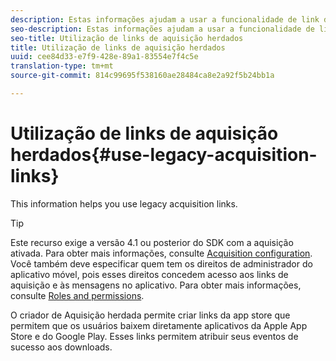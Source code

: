 ```yaml
---
description: Estas informações ajudam a usar a funcionalidade de link de aquisição herdada.
seo-description: Estas informações ajudam a usar a funcionalidade de link de aquisição herdada.
seo-title: Utilização de links de aquisição herdados
title: Utilização de links de aquisição herdados
uuid: cee84d33-e7f9-428e-89a1-83554e7f4c5e
translation-type: tm+mt
source-git-commit: 814c99695f538160ae28484ca8e2a92f5b24bb1a

---
```



# Utilização de links de aquisição herdados{#use-legacy-acquisition-links}

This information helps you use legacy acquisition links.

>[!TIP]
>
>Este recurso exige a versão 4.1 ou posterior do SDK com a aquisição ativada. Para obter mais informações, consulte [Acquisition configuration](/help/using/acquisition-main/t-enable-acquisition.md). Você também deve especificar quem tem os direitos de administrador do aplicativo móvel, pois esses direitos concedem acesso aos links de aquisição e às mensagens no aplicativo. Para obter mais informações, consulte [Roles and permissions](/help/using/gs/c-mob-roles-and-permissions.md).

O criador de Aquisição herdada permite criar links da app store que permitem que os usuários baixem diretamente aplicativos da Apple App Store e do Google Play. Esses links permitem atribuir seus eventos de sucesso aos downloads.

